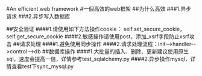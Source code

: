 #An efficient web framework
#一個高效的web框架
##为什么高效
###1.异步请求
###2.异步写入数据库


##安全验证
####1.请使用如下方法操作cookie：
self.set_secure_cookie，
self.get_secure_cookie
####2.敏感操作请使用post，添加_xsrf字段防止xsrf攻击
##请求处理
####1.避免使用同步操作
####2.请求处理流程：init-->handler-->control-->db
##数据库操作
####1.大批量的插入、删除、更新建议使用原生sql，速度会提高一倍，详情参考test_sqlalchemy.py
####2.异步操作mysql，详情查看test下sync_mysql.py

